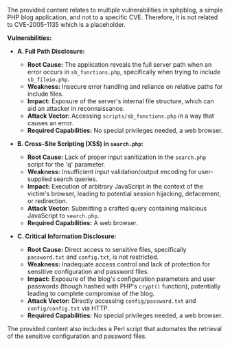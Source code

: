 The provided content relates to multiple vulnerabilities in sphpblog, a simple PHP blog application, and not to a specific CVE. Therefore, it is not related to CVE-2005-1135 which is a placeholder.

**Vulnerabilities:**

*   **A. Full Path Disclosure:**
    *   **Root Cause:** The application reveals the full server path when an error occurs in `sb_functions.php`, specifically when trying to include `sb_fileio.php`.
    *   **Weakness:** Insecure error handling and reliance on relative paths for include files.
    *   **Impact:** Exposure of the server's internal file structure, which can aid an attacker in reconnaissance.
    *   **Attack Vector:** Accessing `scripts/sb_functions.php` in a way that causes an error.
    *   **Required Capabilities:** No special privileges needed, a web browser.

*   **B. Cross-Site Scripting (XSS) in `search.php`:**
    *   **Root Cause:** Lack of proper input sanitization in the `search.php` script for the 'q' parameter.
    *   **Weakness:** Insufficient input validation/output encoding for user-supplied search queries.
    *   **Impact:** Execution of arbitrary JavaScript in the context of the victim's browser, leading to potential session hijacking, defacement, or redirection.
    *   **Attack Vector:** Submitting a crafted query containing malicious JavaScript to `search.php`.
    *   **Required Capabilities:** A web browser.

*   **C. Critical Information Disclosure:**
    *   **Root Cause:** Direct access to sensitive files, specifically `password.txt` and `config.txt`, is not restricted.
    *   **Weakness:** Inadequate access control and lack of protection for sensitive configuration and password files.
    *   **Impact:** Exposure of the blog's configuration parameters and user passwords (though hashed with PHP's `crypt()` function), potentially leading to complete compromise of the blog.
    *   **Attack Vector:** Directly accessing `config/password.txt` and `config/config.txt` via HTTP.
    *   **Required Capabilities:** No special privileges needed, a web browser.

The provided content also includes a Perl script that automates the retrieval of the sensitive configuration and password files.